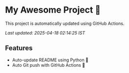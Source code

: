 # My Awesome Project 🚀

This project is automatically updated using GitHub Actions.

_Last updated: 2025-04-18 02:14:25 IST_

## Features
- Auto-update README using Python 🐍
- Auto Git push with GitHub Actions 🤖
